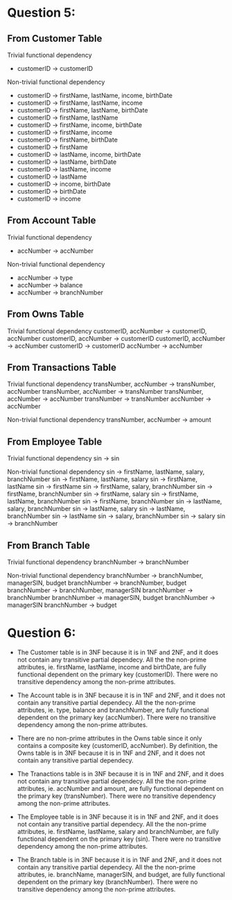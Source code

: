 # Question 5:

## From Customer Table
Trivial functional dependency
- customerID -> customerID

Non-trivial functional dependency
- customerID -> firstName, lastName, income, birthDate
- customerID -> firstName, lastName, income
- customerID -> firstName, lastName, birthDate
- customerID -> firstName, lastName
- customerID -> firstName, income, birthDate
- customerID -> firstName, income 
- customerID -> firstName, birthDate
- customerID -> firstName
- customerID -> lastName, income, birthDate
- customerID -> lastName, birthDate
- customerID -> lastName, income
- customerID -> lastName
- customerID -> income, birthDate
- customerID -> birthDate
- customerID -> income

## From Account Table
Trivial functional dependency
- accNumber -> accNumber

Non-trivial functional dependency
- accNumber -> type
- accNumber -> balance
- accNumber -> branchNumber

## From Owns Table
Trivial functional dependency
customerID, accNumber -> customerID, accNumber 
customerID, accNumber -> customerID
customerID, accNumber -> accNumber 
customerID -> customerID
accNumber -> accNumber 

## From Transactions Table
Trivial functional dependency
transNumber, accNumber -> transNumber, accNumber 
transNumber, accNumber -> transNumber
transNumber, accNumber -> accNumber 
transNumber -> transNumber 
accNumber -> accNumber 

Non-trivial functional dependency
transNumber, accNumber -> amount

## From Employee Table
Trivial functional dependency
sin -> sin

Non-trivial functional dependency
sin -> firstName, lastName, salary, branchNumber
sin -> firstName, lastName, salary
sin -> firstName, lastName
sin -> firstName
sin -> firstName, salary, branchNumber
sin -> firstName, branchNumber
sin -> firstName, salary
sin -> firstName, lastName, branchNumber
sin -> firstName, branchNumber
sin -> lastName, salary, branchNumber
sin -> lastName, salary
sin -> lastName, branchNumber
sin -> lastName
sin -> salary, branchNumber
sin -> salary
sin -> branchNumber

## From Branch Table
Trivial functional dependency
branchNumber -> branchNumber

Non-trivial functional dependency
branchNumber -> branchNumber, managerSIN, budget
branchNumber -> branchNumber, budget
branchNumber -> branchNumber, managerSIN
branchNumber -> branchNumber
branchNumber -> managerSIN, budget
branchNumber -> managerSIN
branchNumber -> budget

# Question 6:

- The Customer table is in 3NF because it is in 1NF and 2NF, and it does not contain any transitive partial dependecy. All the the non-prime attributes, ie. firstName, lastName, income and birthDate, are fully functional dependent on the primary key (customerID). There were no transitive dependency among the non-prime attributes. 

- The Account table is in 3NF because it is in 1NF and 2NF, and it does not contain any transitive partial dependecy. All the the non-prime attributes, ie. type, balance and branchNumber, are fully functional dependent on the primary key (accNumber). There were no transitive dependency among the non-prime attributes. 

- There are no non-prime attributes in the Owns table since it only contains a composite key (customerID, accNumber). By definition, the Owns table is in 3NF because it is in 1NF and 2NF, and it does not contain any transitive partial dependecy.  

- The Tranactions table is in 3NF because it is in 1NF and 2NF, and it does not contain any transitive partial dependecy. All the the non-prime attributes, ie. accNumber and amount, are fully functional dependent on the primary key (transNumber). There were no transitive dependency among the non-prime attributes. 

- The Employee table is in 3NF because it is in 1NF and 2NF, and it does not contain any transitive partial dependecy. All the the non-prime attributes, ie. firstName, lastName, salary and branchNumber, are fully functional dependent on the primary key (sin). There were no transitive dependency among the non-prime attributes. 

- The Branch table is in 3NF because it is in 1NF and 2NF, and it does not contain any transitive partial dependecy. All the the non-prime attributes, ie. branchName, managerSIN, and budget, are fully functional dependent on the primary key (branchNumber). There were no transitive dependency among the non-prime attributes. 